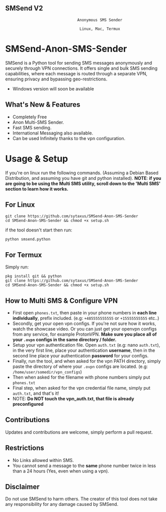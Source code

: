 ## SMSend V2
                                    Anonymous SMS Sender 

                                     Linux, Mac, Termux

# SMSend-Anon-SMS-Sender
SMSend is a Python tool for sending SMS messages anonymously and securely through VPN connections. It offers single and bulk SMS sending capabilities, where each message is routed through a separate VPN, ensuring privacy and bypassing geo-restrictions. 

- Windows version will soon be available

## What's New & Features
- Completely Free
- Anon Multi-SMS Sender.
- Fast SMS sending.
- International Messaging also available.
- Can be used Infinitely thanks to the vpn configuration.


# Usage & Setup
If you're on linux run the following commands. (Assuming a Debian Based Distribution, and assuming you have git and python installed).
**NOTE**: **if you are going to be using the Multi SMS utility, scroll down to the 'Multi SMS' section to learn how it works.**
## For Linux
```
git clone https://github.com/sytaxus/SMSend-Anon-SMS-Sender
cd SMSend-Anon-SMS-Sender && chmod +x setup.sh
```
if the tool doesn't start then run:
```
python smsend.python
```

## For Termux
Simply run:
```
pkg install git && python
git clone https://github.com/sytaxus/SMSend-Anon-SMS-Sender
cd SMSend-Anon-SMS-Sender && chmod +x setup.sh
```

## How to Multi SMS & Configure VPN
- First open `phones.txt`, then paste in your phone numbers in **each line individually**, prefix included. (e.g: `+485555555555` or `+15555555555` etc..)
- Secondly, get your open vpn configs. If you're not sure how it works, watch the showcase video. Or you can just get your openvpn configs from any service, for example ProtonVPN. **Make sure you place all of your `.ovpn` configs in the same directory / folder.**
- Setup your vpn authentication file. Open `auth.txt` (e.g: nano `auth.txt`), in the very first line, place your authentication **username**, then in the second line place your authentication **password** for your configs.
- Finally, run the tool, and when asked for the vpn PATH directory, simply paste the directory of where your `.ovpn` configs are located. (e.g: `/home/user/somedir/vpn_configs`)
- Then when asked for the filename with phone numbers simply put `phones.txt`
- Final step, when asked for the vpn credential file name, simply put `auth.txt`, and that's it!
- NOTE: **Do NOT touch the vpn_auth.txt, that file is already preconfigured**

## Contributions
Updates and contributions are welcome, simply perform a pull request.


## Restrictions
- No Links allowed within SMS.
- You cannot send a message to the **same** phone number twice in less than a 24 hours (Yes, even when using a vpn). 

## Disclaimer
Do not use SMSend to harm others. The creator of this tool does not take any responsibility for any damage caused by SMSend.
